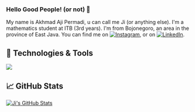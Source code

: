 ### Hello Good People! (or not) 👋

My name is Akhmad Aji Permadi, u can call me Ji (or anything else). I'm a mathematics student at ITB (3rd years).
I'm from Bojonegoro, an area in the province of East Java. You can find me on [![Instagram][4.2]][4],  or on [![LinkedIn][3.2]][3].

## 🔧 Technologies & Tools
![](https://img.shields.io/badge/Code-Python-informational?style=flat&logo=python&logoColor=white&color=2bbc8a)


## &#x1f4c8; GitHub Stats

<a href="https://github.com/ajipermadi15/ajipermadi15">
  <img align="center" src="https://github-readme-stats.vercel.app/api?username=ajipermadi15&show_icons=true&line_height=27&count_private=true&title_color=ffffff&text_color=c9cacc&icon_color=2bbc8a&bg_color=1d1f21" alt="Ji's GitHub Stats" />
</a>


<!-- links to social media icons -->

<!-- icons with padding -->

[1.1]: http://i.imgur.com/tXSoThF.png (twitter icon with padding)
[2.1]: http://i.imgur.com/0o48UoR.png (github icon with padding)

<!-- icons without padding -->

[1.2]: http://i.imgur.com/wWzX9uB.png (twitter icon without padding)
[2.2]: http://i.imgur.com/9I6NRUm.png (github icon without padding)
[3.2]: https://raw.githubusercontent.com/MartinHeinz/MartinHeinz/master/linkedin-3-16.png (LinkedIn)

<!-- Addition icons -->
[4.2]: https://github.com/paulrobertlloyd/socialmediaicons/blob/main/instagram-16x16.png (Instagram)


<!-- links to your social media accounts -->
[3]: https://www.linkedin.com/in/ji250599/
[4]: http://instagram.com/ajipermadi15/


<!--
**ajipermadi15/ajipermadi15** is a ✨ _special_ ✨ repository because its `README.md` (this file) appears on your GitHub profile.

Here are some ideas to get you started:

- 🔭 I’m currently working on ...
- 🌱 I’m currently learning ...
- 👯 I’m looking to collaborate on ...
- 🤔 I’m looking for help with ...
- 💬 Ask me about ...
- 📫 How to reach me: ...
- 😄 Pronouns: ...
- ⚡ Fun fact: ...
-->
